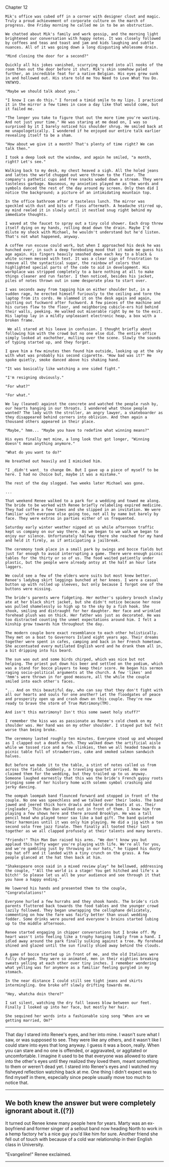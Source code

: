 Chapter 12

	Mik's office was cubed off in a corner with designer clout and magic. Truly a proud achievement of corporate culture on the march of progress. One Friday morning he called me in to be an obstruction.

	We chatted about Mik's family and work gossip, and the morning light brightened our conversation with happy notes. It was closely followed by coffees and teas and toast and jam and kids laughing and subtle nuances. All of it was going down a long disgusting wholesome drain.

	"Mind closing the door for a second?"

	Quickly all his jokes vanished, scurrying scared into all nooks of the room then out the door before it shut. Mik's skin somehow paled further, an incredible feat for a native Belgian. His eyes grew sunk in and hollowed out. His stare told me You Need to Love What You Do. YNTWYD.

	"Maybe we should talk about you."

	"I know I can do this." I forced a timid smile to my lips. I practiced it in the mirror a few times in case a day like that would come, but it failed me.

	"The longer you take to figure that out the more time you're wasting. And not just your time." He was staring at me dead on, I was so surprised by it I barely noticed his shoulder shrug. He smiled back at me unapologetically. I wondered if he enjoyed our entire talk earlier revealing itself to be a sham.

	"How about we give it a month? That's plenty of time right? We can talk then."

	I took a deep look out the window, and again he smiled, "a month, right? Let's see."

	Walking back to my desk, my chest heaved a sigh. All the holed jeans and lattes the world chugged out were thrown to the floor. The company's pathetic cups and free snacks waded down a stream. They were tasteless garbage. Nauseous, my anxieties played me as the words and symbols danced the rest of the day around my screen. Only then did I notice the background; a picture of an intimidating mountain top.

	In the office bathroom after a tasteless lunch. The mirror was speckled with dust and bits of floss aftermath. A headache stirred up, my mind reeled it in slowly until it nestled snug right behind my immediate thoughts.

	I waved at the faucet to spray out a tiny cold shower. Each drop threw itself dying on my hands, rolling dead down the drain. Maybe I'd dilute my shock with Michael, he wouldn't understand but he'd listen. That's not what happened, anyway.

	A coffee run excuse could work, but when I approached his desk he was hunched over, in such a deep foreboding mood that it made me guess his age again. His fingers heavily smashed down each key to a black & white screen messed with text. It was a clear sign of frustration to remove all the syntactical sugar, the rainbow of colors that highlighted special parts of the code to aid in development. His workplace was stripped completely to a bare nothing at all to make things cleaner and run faster. I then noticed, besides his jacket, piles of notes thrown out in some desperate plea to start over.

	I was seconds away from tapping him on either shoulder but, in a sudden rage, he erected himself furiously to the ceiling and tore the laptop from its cords. He slammed it on the desk again and again, spitting out fuckword after fuckword. A few pieces of the machine and his curses flew to the floor, and neighboring cubicle-ers hid behind their walls, peeking. He walked out miserable right by me to the exit. His laptop lay in a mildly unpleasant electronic heap, a box with a broken frame.

	 We all stared at his leave in confusion. I thought briefly about following him with the crowd but no one else did. The entire office simply looked at eachother, mulling over the scene. Slowly the sounds of typing started up, and they forgot.

	I gave him a few minutes then found him outside, looking up at the sky with what was probably his second cigarette. "How bad was it?" He spoke quietly, smoke danced above his shaking hand.

	"It was basically like watching a one sided fight."

	"I'm resigning obviously."

	"For what?"

	"For what."

	We lay (leaned) against the concrete and watched the people rush by, our hearts hanging in our throats. I wondered what those people wanted? The lady with the stroller, an angry lawyer, a skateboarder as they disappeared behind corners into oblivion. And then again a thousand others appeared in their place.

	"Maybe," hmm... "Maybe you have to redefine what winning means?"

	His eyes finally met mine, a long look that got longer, "Winning doesn't mean anything anymore."

	"What do you want to do?"

	He breathed out heavily and I mimicked him.

	"I _didn't want_ to change Om. But I gave up a piece of myself to be here. I had no choice but, maybe it was a mistake."

	The rest of the day slogged. Two weeks later Michael was gone.

	...

	That weekend Renee walked to a park for a wedding and towed me along. The bride to be worked with Renee briefly relabeling expired medicine. They had coffee a few times and she slipped in an invitation. We were familiar with everyone else going too, not all by name but barely by face. They were extras in parties either of us frequented.

	Saturday early winter weather nipped at us while afternoon traffic kept us company on our way there. As we began to we walk we began to enjoy our silence. Unfortunately halfway there she reached for my hand and held it firmly, as if anticipating a jailbreak.

	The ceremony took place in a small park by swings and bocce fields but just far enough to avoid interrupting a game. There were enough picnic tables for the thirty or so of us. The food waited patiently under plastic, but the people were already antsy at the half an hour late laggers.

	We could see a few of the elders wore suits but most knew better. Renee's ladybug skirt leggings bunched at her knees. I wore a casual button up with rolled up sleeves, but only because I forgot one of the buttons were missing.

	The bride's parents were fidgeting. Her mother's spidery brooch slowly ate at her black shirt jacket, but she didn't notice because her nose was pulled shamelessly so high up to the sky by a fish hook. She shook, smiling and distraught for her daughter. Her face and wrinkled forehead plush was on thick. Her father was just as decorated. He was too distracted counting the unmet expectations around him. I felt a kinship grow towards him throughout the day.

	The modern couple bore exact resemblance to each other holistically. They met on a boat to Governors Island eight years ago. Their dreams together were spent in cafes, camping and back in her French hometown. She accentuated every mutilated English word and he drank them all in, a bit dripping into his beard. 

	The sun was out and some birds chirped, which was nice but not helping. The priest put down his beer and settled on the podium, which was a stand for bocce players to keep their score. He began his sermon raging socio-political arguments at the church. A few 'likes' and 'hmm's were thrown in for good measure, all the while the couple smiled into each other's faces.

	"... And on this beautiful day, who can say that they don't fight with all our hearts and souls for one another? Let the floodgates of peace and prosperity open up and crash down on this couple. They're now ready to brave the storm of True Matrimony(TM).

	And isn't this matrimony? Isn't this some sweet holy stuff?"

	I remember the kiss was as passionate as Renee's cold cheek on my shoulder was. Her hand was on my other shoulder. I stayed put but felt worse than being broke. 

	The ceremony lasted roughly ten minutes. Everyone stood up and whooped as I clapped out a death march. They walked down the artificial aisle while we tossed rice and a few slinkies, then we all headed towards a picnic table full of strawberries, cake and smoked salmon sandwich halves.

	But before we made it to the table, a stint of notes called us from across the field. Suddenly, a traveling quartet arrived. No one claimed them for the wedding, but they trailed up to us anyway. Someone laughed earnestly that this was the bride's French gypsy roots bringing some of her history home with solemn symbol crashing and jerky dancing.

	The oompah loompah band flounced forward and stopped in front of the couple. No one was speechless and we talked over their looks. The band jawed and jeered thick horn drawls and hard drum beats at us. Their ringleader, Thin Man Dan walked out in front of them. I knew him from playing a few shows here and there around Brooklyn. He was a tall pencil head who played tenor sax like a bad gift. The band quieted their harmonies until it was only him playing. He did a jig with a ten second solo free jazz finale. Then finally all tooted their last together as we all clapped profusely at their talents and many berets.

	"Friends!" Thin Man Dan raised his arms. "We don't know you but applaud this hefty wager you're playing with life. We're all for you, and we're gambling just by throwing in our hats," he tipped his dusty top hat off and it landed with a tiny crunch on the grass. A few people glanced at the hat then back at him.

	"Shakespeare once said in a mixed review play" he bellowed, addressing the couple, "'All the world is a stage! You get hitched and life's a bitch!' So please let us all be your audience and see through it that you have a happy ending."

	He lowered his hands and presented them to the couple, "Congratulations!"

	Everyone hurled a few hurrahs and they shook hands. The bride's rich parents fluttered back towards the food tables and the younger crowd lazily followed. They began unwrapping the cellophane delicately, commenting on how the fare was fairly better than usual wedding fodder. Some drinks were poured and everyone's brains started lubing up to the middle afternoon.

	Renee started engaging in chipper conversations but I broke off. My heart wasn't into feeling like a trophy hanging limply from a hand. I idled away around the park finally sulking against a tree. My forehead shined and glazed until the sun finally shied away behind the clouds.

	A game of bocce started up in front of me, and the old Italians were fully charged. They were so animated, men in their eighties breaking sweats yelling at each other over tiny inches. I remember wondering what yelling was for anymore as a familiar feeling gurgled in my stomach.

	In the near distance I could still see tight jeans and skirts intermingling. One broke off slowly drifting towards me.

	"Hey, whatcha doin there?"

	I sat silent, watching the dry fall leaves blow between our feet. Finally I looked up into her face, but mostly her hair.

	She sequined her words into a fashionable sing song "When are we getting married, Om?"
















----

That day I stared into Renee's eyes, and her into mine. I wasn't sure what I saw, or was supposed to see. They were like any others, and it wasn't like I could stare into eyes that long anyway. I guess it was a boon, really. When you can stare and no one is offended, or aggravated, or aggitated or uncomfortable. I imagine it used to be that everyone was allowed to stare into the other's eyes until they realized they loved them, meant something to them or weren't dead yet. I stared into Renee's eyes and I watched my fisheyed reflection watching back at me. One thing I didn't expect was to find myself in there, especially since people usually move too much to notice that.









---
We both knew the answer but were completely ignorant about it.((?))
---







It turned out Renee knew many people here for years. Marty was an ex-boyfriend and former singer of a sellout band now heading North to work in a hemp factory he's a nice guy you'd like him for sure. Another friend she fell out of touch with because of a cold war relationship in their English class in University.

"Evangeline!" Renee exclaimed.



---------



